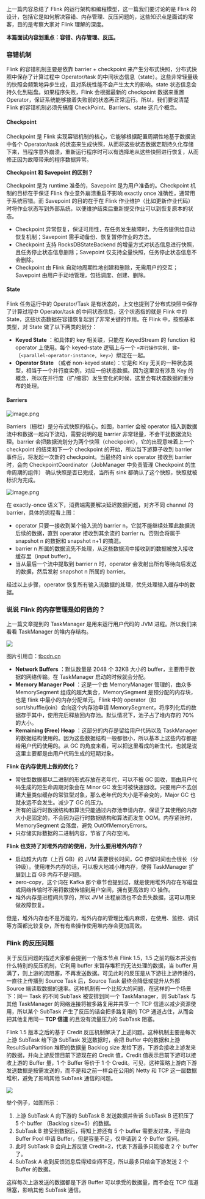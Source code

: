 上一篇内容总结了 Flink 的运行架构和编程模型，这一篇我们要讨论的是 Flink
的设计，包括它是如何解决容错、内存管理、反压问题的，这些知识点是面试的常客，目的是考察大家对 Flink 理解的深度。

**本篇面试内容划重点：容错、内存管理、反压。**

### 容错机制

Flink 的容错机制主要是依靠 barrier + checkpoint 来产生分布式快照，分布式快照中保存了计算过程中 Operator/task
的中间状态信息（state）。这些非常轻量级的快照会频繁地异步生成，且对系统性能不会产生太大的影响。state
状态信息会持久化到磁盘。如果程序失败，Flink 会根据最新的 checkpoint 数据来重置
Operator，保证系统能够接着失败前的状态再正常运行。所以，我们要说清楚 Flink 的容错机制必须先搞懂
CheckPoint、Barriers、state 这几个概念。

#### **Checkpoint**

Checkpoint 是 Flink 实现容错机制的核心，它能够根据配置周期性地基于数据流中各个 Operator/task
的状态来生成快照，从而将这些状态数据定期持久化存储下来，当程序意外崩溃，重新运行程序时可以有选择地从这些快照进行恢复，从而修正因为故障带来的程序数据异常。

**Checkpoint 和 Savepoint 的区别？**

Checkpoint 是为 runtime 准备的，Savepoint 是为用户准备的。Checkpoint 机制的目标在于保证 Flink
作业意外崩溃重启不影响 exactly once 准确性，通常用于系统容错。而 Savepoint 的目的在于在 Flink
作业维护（比如更新作业代码）时将作业状态写到外部系统，以便维护结束后重新提交作业可以到恢复原本的状态。

  * Checkpoint 异常恢复，保证可用性，在任务发生故障时，为任务提供给自动恢复机制；Savepoint 需手动备份、恢复暂停作业的方法。
  * Checkpoint 支持 RocksDBStateBackend 的增量方式对状态信息进行快照，且任务停止状态信息删除；Savepoint 仅支持全量快照，任务停止状态信息不会删除。
  * Checkpoint 由 Flink 自动地周期性地创建和删除，无需用户的交互；Savepoint 由用户手动地管理，包括调度、创建、删除。

#### **State**

Flink 任务运行中的 Operator/Task 是有状态的，上文也提到了分布式快照中保存了计算过程中 Operator/task
的中间状态信息，这个状态指的就是 Flink 中的 State，这些状态数据在容错恢复起到了非常关键的作用。在 Flink 中，按照基本类型，对 State
做了以下两类的划分：

  * **Keyed State** ：和具体的 key 相关联，只能在 KeyedStream 的 function 和 operator 上使用。每个 keyed-state 逻辑上与一个 `<并行操作实例, 键>`（`<parallel-operator-instance, key>`）绑定在一起。
  * **Operator State** （或者 non-keyed state）：它是和 Key 无关的一种状态类型，相当于一个并行度实例，对应一份状态数据。因为这里没有涉及 Key 的概念，所以在并行度（扩/缩容）发生变化的时候，这里会有状态数据的重分布的处理。

#### **Barriers**

![image.png](https://images.gitbook.cn/de67f660-dc49-11ea-b119-779a577aa203)

Barriers（栅栏）是分布式快照的核心。如图，barrier 会被 operator 插入到数据流中和数据一起向下流动，需要说明的是 barrier
非常轻量，不会干扰数据流处理。barrier 会把数据流划分为两个快照（checkpoint），它的出现意味着上一个 checkpoint 的结束和下一个
checkpoint 的开始，所以当下游算子收到 barrier 事件后，将发起一次新的 checkpoint。当最终的 sink operator 接收到
barrier 时，会向 CheckpointCoordinator（JobManager 中负责管理 Checkpoint 的生命周期的组件）
确认快照是否已完成，当所有 sink 都确认了这个快照，快照就被标识为完成。

![image.png](https://images.gitbook.cn/ca728e90-dc49-11ea-931d-3be4c30e79b3)

在 exactly-once 语义下，消费端需要解决延迟数据问题，对齐不同 channel 的 barrier，具体的流程看上图：

  * operator 只要一接收到某个输入流的 barrier n，它就不能继续处理此数据流后续的数据，直到 operator 接收到其余流的 barrier n。否则会将属于 snapshot n 的数据和 snapshot n+1 的搞混。
  * barrier n 所属的数据流先不处理，从这些数据流中接收到的数据被放入接收缓存里（input buffer）。
  * 当从最后一个流中提取到 barrier n 时，operator 会发射出所有等待向后发送的数据，然后发射 snapshot n 所属的 barrier。

经过以上步骤，operator 恢复所有输入流数据的处理，优先处理输入缓存中的数据。

### 说说 Flink 的内存管理是如何做的？

上一篇文章提到的 TaskManager 是用来运行用户代码的 JVM 进程。所以我们来看看 TaskManager 的堆内存结构。

![](https://images.gitbook.cn/9df3def0-dc49-11ea-878e-43848333f7b7)

图片引用自：[tbcdn.cn](http://img3.tbcdn.cn/5476e8b07b923/TB17qs5JpXXXXXhXpXXXXXXXXXX)

  * **Network Buffers** ：默认数量是 2048 个 32KB 大小的 buffer，主要用于数据的网络传输。在 TaskManager 启动的时候就会分配。
  * **Memory Manager Pool** ：这是一个由 MemoryManager 管理的，由众多 MemorySegment 组成的超大集合，MemorySegment 是预分配的内存块，也是 flink 中最小的内存分配单元。Flink 中的 operator（如 sort/shuffle/join）会向这个内存池申请 MemorySegment，将序列化后的数据存于其中，使用完后释放回内存池。默认情况下，池子占了堆内存的 70% 的大小。
  * **Remaining (Free) Heap** ：这部分的内存是留给用户代码以及 TaskManager 的数据结构使用的。因为这些数据结构一般都很小，所以基本上这些内存都是给用户代码使用的。从 GC 的角度来看，可以把这里看成的新生代，也就是说这里主要都是由用户代码生成的短期对象。

**Flink 在内存使用上做的优化？**

  * 常驻型数据都以二进制的形式存放在老年代，可以不被 GC 回收，而由用户代码生成的短生命周期对象会在 Minor GC 发生时被快速回收。只要用户不去创建大量类似缓存的常驻型对象，那么老年代的大小是不会变的，Major GC 也就永远不会发生。减少了 GC 的压力。
  * 所有的运行时数据结构和算法只能通过内存池申请内存，保证了其使用的内存大小是固定的，不会因为运行时数据结构和算法而发生 OOM。内存紧张时，MemorySegment 会落盘，避免 OutOfMemoryErrors。
  * 只存储实际数据的二进制内容，节省了内存空间。

**Flink 也支持了对堆外内存的使用，为什么要用堆外内存？**

  * 启动超大内存（上百 GB）的 JVM 需要很长时间，GC 停留时间也会很长（分钟级）。使用堆外内存的话，可以极大地减小堆内存，使得 TaskManager 扩展到上百 GB 内存不是问题。
  * zero-copy，这个词在 Kafka 那个章节也提到过，就是使用堆外内存在写磁盘或网络传输时不用将数据传输到用户空间，拥有更高效的 IO 操作。
  * 堆外内存是进程间共享的，所以 JVM 进程崩溃也不会丢失数据，这可以用来做故障恢复。

但是，堆外内存也不是万能的，堆外内存的管理比堆内麻烦，在使用、监控、调试等方面都比较复杂，所有有些操作使用堆内存会更加高效。

### Flink 的反压问题

关于反压问题的描述大家都会提到一个版本节点 Flink 1.5，1.5 之前的版本并没有什么特别的反压机制，它利用 buffer
来暂存堆积的无法处理的数据，当 buffer 用满了，则上游的流阻塞，不再发送数据。可见此时的反压是从下游往上游传播的，一直往上传播到 Source
Task 后，Source Task 最终会降低或提升从外部 Source 端读取数据的速率。这种机制有一个比较大的问题，在这样的一个场景下：同一 Task
的不同 SubTask 被安排到同一个 TaskManager，则 SubTask 与其他 TaskManager 的网络连接将被多路复用并共享一个 TCP
信道以减少资源使用，所以某个 SubTask 产生了反压的话会把多路复用的 TCP 通道占住，从而会把其他复用同一 **TCP 信道** 的且没有流量压力的
SubTask 阻塞。

Flink 1.5 版本之后的基于 Credit 反压机制解决了上述问题。这种机制主要是每次上游 SubTask 给下游 SubTask 发送数据时，会把
Buffer 中的数据和上游 ResultSubPartition 堆积的数据量 Backlog size
发给下游，下游会接收上游发来的数据，并向上游反馈目前下游现在的 Credit 值，Credit 值表示目前下游可以接收上游的 Buffer 量，1 个
Buffer 等价于 1 个 Credit。可见，这种策略上游向下游发送数据是按需发送的，而不是和之前一样会在公用的 Netty 和 TCP
这一层数据堆积，避免了影响其他 SubTask 通信的问题。

![](https://images.gitbook.cn/7968b510-dc49-11ea-9e55-350579dffb16)

举个例子，如图所示：

  1. 上游 SubTask A 向下游的 SubTask B 发送数据并告诉 SubTask B 还积压了 5 个 buffer （Backlog size=5）的数据。
  2. SubTask B 接受到数据后，得知上游还有 5 个 buffer 需要发过来，于是向 Buffer Pool 申请 Buffer，但是容量不足，仅申请到 2 个 Buffer 空间。
  3. 此时 SubTask B 会向上游反馈 Credit=2，代表下游最多只能接收 2 个 buffer 了。
  4. SubTask A 收到反馈消息后得知空间不足，所以最多只给会下游发送 2 个 Buffer 的数据。

这样每次上游发送的数据都是下游 Buffer 可以承受的数据量，而不会在 TCP 信道阻塞，影响其他 SubTask 通信。

